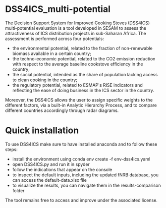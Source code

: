 # DSS4ICS_multi-potential

The Decision Support System for Improved Cooking Stoves (DSS4ICS) multi-potential evaluation is a tool developed in SESAM to assess the attractiveness of ICS distribution projects in sub-Saharan Africa. The assessment is performed across four potentials:
- the environmental potential, related to the fraction of non-renewable biomass available in a certain country;
- the techno-economic potential, related to the CO2 emission reduction with respect to the average baseline cookstove efficiency in the country;
- the social potential, intended as the share of population lacking access to clean cooking in the country;
- the regulatory potential, related to ESMAP's RISE indicators and reflecting the ease of doing business in the ICS sector in the country.

Moreover, the DSS4ICS allows the user to assign specific weights to the different factors, via a built-in Analytic Hierarchy Process, and to compare different countries accordingly through radar diagrams.

# Quick installation
To use DSS4ICS make sure to have installed anaconda and to follow these steps:
- install the environment using conda env create -f env-dss4ics.yaml
- open DSS4ICS.py and run it in spyder
- follow the indications that appear on the console
- to inspect the default inputs, including the updated fNRB database, you can access the default-data.xlsx file
- to visualize the results, you can navigate them in the results-comparison folder

The tool remains free to access and improve under the associated license.
